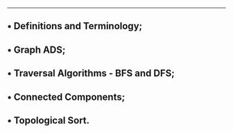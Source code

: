 --------------------------------------------------------------------------------
• Definitions and Terminology;
--------------------------------------------------------
• Graph ADS;
----------------------------------------------------
• Traversal Algorithms - BFS and DFS;
----------------------------------------------------
• Connected Components;
--------------------------------------
• Topological Sort.
-----------------------------------------
